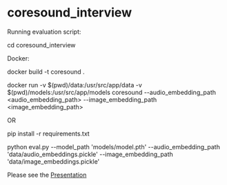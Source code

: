 # coresound_interview
Running evaluation script:

cd coresound_interview

Docker:

docker build -t coresound . 

docker run -v $(pwd)/data:/usr/src/app/data -v $(pwd)/models:/usr/src/app/models coresound --audio_embedding_path <audio_embedding_path> --image_embedding_path <image_embedding_path>

OR

pip install -r requirements.txt

python eval.py --model_path 'models/model.pth' --audio_embedding_path 'data/audio_embeddings.pickle' --image_embedding_path 'data/image_embeddings.pickle'

Please see the [Presentation](Presentation1.pdf)

